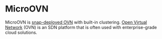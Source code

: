 # MicroOVN

MicroOVN is [snap-deployed OVN][charmhub-microovn] with built-in clustering.
[Open Virtual Network][upstream-ovn] (OVN) is an SDN platform that is often
used with enterprise-grade cloud solutions.

<!-- LINKS -->

[charmhub-microovn]: https://snapcraft.io/microovn
[upstream-ovn]: https://www.ovn.org/
